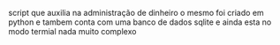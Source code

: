 script que auxilia na administração de dinheiro
o mesmo foi criado em python e tambem conta com uma banco de dados sqlite e ainda esta no modo termial 
nada muito complexo 